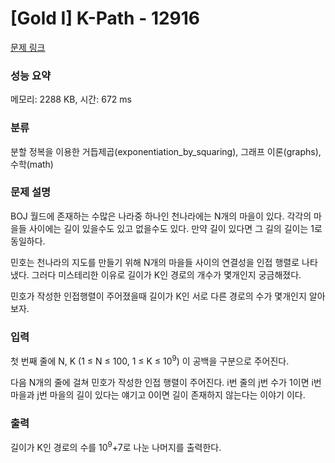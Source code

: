 # [Gold I] K-Path - 12916 

[문제 링크](https://www.acmicpc.net/problem/12916) 

### 성능 요약

메모리: 2288 KB, 시간: 672 ms

### 분류

분할 정복을 이용한 거듭제곱(exponentiation_by_squaring), 그래프 이론(graphs), 수학(math)

### 문제 설명

<p>BOJ 월드에 존재하는 수많은 나라중 하나인 천나라에는 N개의 마을이 있다. 각각의 마을들 사이에는 길이 있을수도 있고 없을수도 있다. 만약 길이 있다면 그 길의 길이는 1로 동일하다.</p>

<p>민호는 천나라의 지도를 만들기 위해 N개의 마을들 사이의 연결성을 인접 행렬로 나타냈다. 그러다 미스테리한 이유로 길이가 K인 경로의 개수가 몇개인지 궁금해졌다.</p>

<p>민호가 작성한 인접행렬이 주어졌을때 길이가 K인 서로 다른 경로의 수가 몇개인지 알아보자.</p>

### 입력 

 <p>첫 번째 줄에 N, K (1 ≤ N ≤ 100, 1 ≤ K ≤ 10<sup>9</sup>) 이 공백을 구분으로 주어진다.</p>

<p>다음 N개의 줄에 걸쳐 민호가 작성한 인접 행렬이 주어진다. i번 줄의 j번 수가 1이면 i번 마을과 j번 마을의 길이 있다는 얘기고 0이면 길이 존재하지 않는다는 이야기 이다.</p>

### 출력 

 <p>길이가 K인 경로의 수를 10<sup>9</sup>+7로 나눈 나머지를 출력한다.</p>

